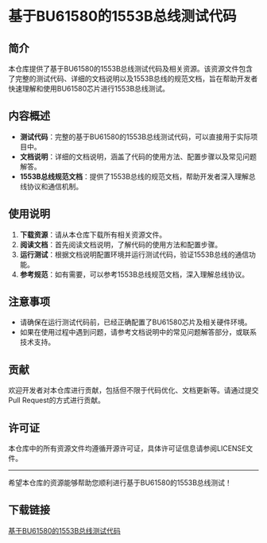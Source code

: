 # 基于BU61580的1553B总线测试代码

## 简介
本仓库提供了基于BU61580的1553B总线测试代码及相关资源。该资源文件包含了完整的测试代码、详细的文档说明以及1553B总线的规范文档，旨在帮助开发者快速理解和使用BU61580芯片进行1553B总线测试。

## 内容概述
- **测试代码**：完整的基于BU61580的1553B总线测试代码，可以直接用于实际项目中。
- **文档说明**：详细的文档说明，涵盖了代码的使用方法、配置步骤以及常见问题解答。
- **1553B总线规范文档**：提供了1553B总线的规范文档，帮助开发者深入理解总线协议和通信机制。

## 使用说明
1. **下载资源**：请从本仓库下载所有相关资源文件。
2. **阅读文档**：首先阅读文档说明，了解代码的使用方法和配置步骤。
3. **运行测试**：根据文档说明配置环境并运行测试代码，验证1553B总线的通信功能。
4. **参考规范**：如有需要，可以参考1553B总线规范文档，深入理解总线协议。

## 注意事项
- 请确保在运行测试代码前，已经正确配置了BU61580芯片及相关硬件环境。
- 如果在使用过程中遇到问题，请参考文档说明中的常见问题解答部分，或联系技术支持。

## 贡献
欢迎开发者对本仓库进行贡献，包括但不限于代码优化、文档更新等。请通过提交Pull Request的方式进行贡献。

## 许可证
本仓库中的所有资源文件均遵循开源许可证，具体许可证信息请参阅LICENSE文件。

---

希望本仓库的资源能够帮助您顺利进行基于BU61580的1553B总线测试！

## 下载链接

[基于BU61580的1553B总线测试代码](https://pan.quark.cn/s/ea177eae8842)
